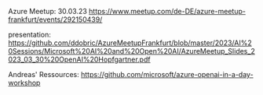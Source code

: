 Azure Meetup: 30.03.23 https://www.meetup.com/de-DE/azure-meetup-frankfurt/events/292150439/

presentation: https://github.com/ddobric/AzureMeetupFrankfurt/blob/master/2023/AI%20Sessions/Microsoft%20AI%20and%20Open%20AI/AzureMeetup_Slides_2023_03_30%20OpenAI%20Hopfgartner.pdf

Andreas' Ressources: https://github.com/microsoft/azure-openai-in-a-day-workshop 
